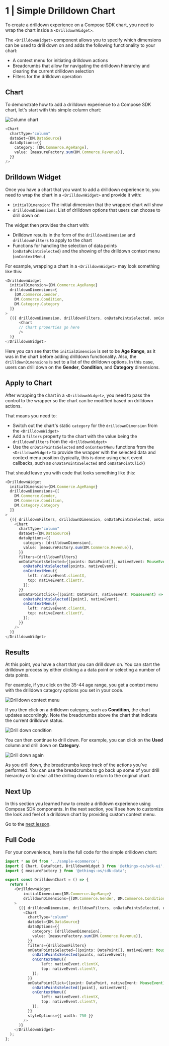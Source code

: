 # 1 | Simple Drilldown Chart

To create a drilldown experience on a Compose SDK chart, you need to wrap the chart inside a `<DrilldownWidget>`.

The `<DrilldownWidget>` component allows you to specify which dimensions can be used to drill down on and adds the following functionality to your chart:

- A context menu for initiating drilldown actions
- Breadcrumbs that allow for navigating the drilldown hierarchy and clearing the current drilldown selection
- Filters for the drilldown operation

## Chart

To demonstrate how to add a drilldown experience to a Compose SDK chart, let's start with this simple column chart:

![Column chart](../../img/drilldown-guide/plain-chart.png 'Column chart')

```ts
<Chart
  chartType="column"
  dataSet={DM.DataSource}
  dataOptions={{
    category: [DM.Commerce.AgeRange],
    value: [measureFactory.sum(DM.Commerce.Revenue)],
  }}
/>
```

## Drilldown Widget

Once you have a chart that you want to add a drilldown experience to, you need to wrap the chart in a `<DrilldownWidget>` and provide it with:

- `initialDimension`: The initial dimension that the wrapped chart will show
- `drilldownDimensions`: List of drilldown options that users can choose to drill down on

The widget then provides the chart with:

- Drilldown results in the form of the `drilldownDimension` and `drilldownFilters` to apply to the chart
- Functions for handling the selection of data points (`onDataPointsSelected`) and the showing of the drilldown context menu (`onContextMenu`)

For example, wrapping a chart in a `<DrilldownWidget>` may look something like this:

```ts
<DrilldownWidget
  initialDimension={DM.Commerce.AgeRange}
  drilldownDimensions={
    [DM.Commerce.Gender,
    DM.Commerce.Condition,
    DM.Category.Category
  ]}
>
  {({ drilldownDimension, drilldownFilters, onDataPointsSelected, onContextMenu }) => (
      <Chart
      // Chart properties go here
      />
  )}
</DrilldownWidget>
```

Here you can see that the `initialDimension` is set to be **Age Range**, as it was in the chart before adding drilldown functionality. Also, the `drilldownDimensions` is set to a list of the drilldown options. In this case, users can drill down on the **Gender**, **Condition**, and **Category** dimensions.

## Apply to Chart

After wrapping the chart in a `<DrilldownWidget>`, you need to pass the control to the wrapper so the chart can be modified based on drilldown actions.

That means you need to:

- Switch out the chart's static `category` for the `drilldownDimension` from the `<DrilldownWidget>`
- Add a `filters` property to the chart with the value being the `drilldownFilters` from the `<DrilldownWidget>`
- Use the `onDataPointsSelected` and `onContextMenu` functions from the `<DrilldownWidget>` to provide the wrapper with the selected data and context menu position (typically, this is done using chart event callbacks, such as `onDataPointsSelected` and `onDataPointClick`)

That should leave you with code that looks something like this:

```ts
<DrilldownWidget
  initialDimension={DM.Commerce.AgeRange}
  drilldownDimensions={[
    DM.Commerce.Gender,
    DM.Commerce.Condition,
    DM.Category.Category
  ]}
>
  {({ drilldownFilters, drilldownDimension, onDataPointsSelected, onContextMenu }) => (
    <Chart
      chartType="column"
      dataSet={DM.DataSource}
      dataOptions={{
        category: [drilldownDimension],
        value: [measureFactory.sum(DM.Commerce.Revenue)],
      }}
      filters={drilldownFilters}
      onDataPointsSelected={(points: DataPoint[], nativeEvent: MouseEvent) => {
        onDataPointsSelected(points, nativeEvent);
        onContextMenu({
          left: nativeEvent.clientX,
          top: nativeEvent.clientY,
        });
      }}
      onDataPointClick={(point: DataPoint, nativeEvent: MouseEvent) => {
        onDataPointsSelected([point], nativeEvent);
        onContextMenu({
          left: nativeEvent.clientX,
          top: nativeEvent.clientY,
        });
      }}
    />
  )}
</DrilldownWidget>
```

## Results

At this point, you have a chart that you can drill down on. You can start the drilldown process by either clicking a a data point or selecting a number of data points.

For example, if you click on the 35-44 age range, you get a context menu with the drilldown category options you set in your code.

![Drilldown context menu](../../img/drilldown-guide/csdk-context-menu.png 'Drilldown context menu')

If you then click on a drilldown category, such as **Condition**, the chart updates accordingly. Note the breadcrumbs above the chart that indicate the current drilldown status.

![Drill down condition](../../img/drilldown-guide/drilldown-condition.png 'Drill down condition')

You can then continue to drill down. For example, you can click on the **Used** column and drill down on **Category**.

![Drill down again](../../img/drilldown-guide/csdk-components.png 'Drill down again')

As you drill down, the breadcrumbs keep track of the actions you've performed. You can use the breadcrumbs to go back up some of your drill hierarchy or to clear all the drilling down to return to the original chart.

## Next Up

In this section you learned how to create a drilldown experience using Compose SDK components. In the next section, you'll see how to customize the look and feel of a drilldown chart by providing custom context menu.

Go to the [next lesson](./guide-2-custom-context-menu.md).

## Full Code

For your convenience, here is the full code for the simple drilldown chart:

```ts
import * as DM from '../sample-ecommerce';
import { Chart, DataPoint, DrilldownWidget } from '@ethings-os/sdk-ui';
import { measureFactory } from '@ethings-os/sdk-data';

export const DrilldownChart = () => {
  return (
    <DrilldownWidget
        initialDimension={DM.Commerce.AgeRange}
        drilldownDimensions={[DM.Commerce.Gender, DM.Commerce.Condition, DM.Category.Category]}
    >
      {({ drilldownDimension, drilldownFilters, onDataPointsSelected, onContextMenu }) => (
        <Chart
          chartType="column"
          dataSet={DM.DataSource}
          dataOptions={{
            category: [drilldownDimension],
            value: [measureFactory.sum(DM.Commerce.Revenue)],
          }}
          filters={drilldownFilters}
          onDataPointsSelected={(points: DataPoint[], nativeEvent: MouseEvent) => {
            onDataPointsSelected(points, nativeEvent);
            onContextMenu({
                left: nativeEvent.clientX,
                top: nativeEvent.clientY,
            });
          }}
          onDataPointClick={(point: DataPoint, nativeEvent: MouseEvent) => {
            onDataPointsSelected([point], nativeEvent);
            onContextMenu({
                left: nativeEvent.clientX,
                top: nativeEvent.clientY,
            });
          }}
          styleOptions={{ width: 750 }}
        />
      )}
    </DrilldownWidget>
  );
};
```

